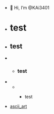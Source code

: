 - 👋 Hi, I’m @KAi3401
- # test
- <h2>test</h2>
- - <h3>test</h3>
- - - <p> test </p>
- <a href="https://kai3401.github.io/ascii.html" target="_blank">ascii_art</a>
<!---
KAi3401/KAi3401 is a ✨ special ✨ repository because its `README.md` (this file) appears on your GitHub profile.
You can click the Preview link to take a look at your changes.
--->

